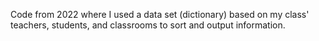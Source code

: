 Code from 2022 where I used a data set (dictionary) based on my class' teachers, students, and classrooms to sort and output information.
